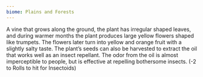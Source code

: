 ```yaml
---
biome: Plains and Forests
---
```

A vine that grows along the ground, the plant has irregular shaped leaves, and during warmer months the plant produces large yellow flowers shaped like trumpets. The flowers later turn into yellow and orange fruit with a slightly salty taste. The plant’s seeds can also be harvested to extract the oil that works well as an insect repellant. The odor from the oil is almost imperceptible to people, but is effective at repelling bothersome insects. (-2 to Rolls to hit for Insectoids) 

